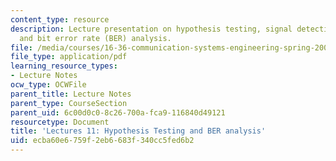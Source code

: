 ```yaml
---
content_type: resource
description: Lecture presentation on hypothesis testing, signal detection, error analysis,
  and bit error rate (BER) analysis.
file: /media/courses/16-36-communication-systems-engineering-spring-2009/ecba60e6759f2eb6683f340cc5fed6b2_MIT16_36s09_lec11.pdf
file_type: application/pdf
learning_resource_types:
- Lecture Notes
ocw_type: OCWFile
parent_title: Lecture Notes
parent_type: CourseSection
parent_uid: 6c00d0c0-8c26-700a-fca9-116840d49121
resourcetype: Document
title: 'Lectures 11: Hypothesis Testing and BER analysis'
uid: ecba60e6-759f-2eb6-683f-340cc5fed6b2
---
```


